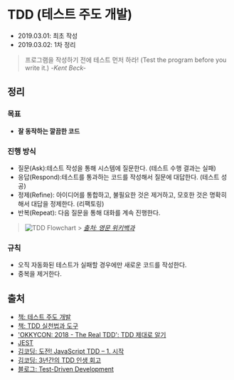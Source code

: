 # TDD (테스트 주도 개발)

- 2019.03.01: 최초 작성
- 2019.03.02: 1차 정리

> 프로그램을 작성하기 전에 테스트 먼저 하라! (Test the program before you write it.)
> _-Kent Beck-_

## 정리

### 목표

- **잘 동작하는 깔끔한 코드**

### 진행 방식

- 질문(Ask):테스트 작성을 통해 시스템에 질문한다. (테스트 수행 결과는 실패)
- 응답(Respond):테스트를 통과하는 코드를 작성해서 질문에 대답한다. (테스트 성공)
- 정제(Refine): 아이디어를 통합하고, 불필요한 것은 제거하고, 모호한 것은 명확히 해서 대답을 정제한다. (리팩토링)
- 반복(Repeat): 다음 질문을 통해 대화를 계속 진행한다.

> ![TDD Flowchart](https://upload.wikimedia.org/wikipedia/commons/thumb/0/0b/TDD_Global_Lifecycle.png/1920px-TDD_Global_Lifecycle.png) > [_출처: 영문 위키백과_](https://en.wikipedia.org/wiki/Test-driven_development)

### 규칙

- 오직 자동화된 테스트가 실패할 경우에만 새로운 코드를 작성한다.
- 중복을 제거한다.

## 출처

- [책: 테스트 주도 개발](https://www.aladin.co.kr/shop/wproduct.aspx?ItemId=37469717)
- [책: TDD 실천법과 도구](https://repo.yona.io/doortts/blog/issues)
- ['OKKYCON: 2018 - The Real TDD': TDD 제대로 알기](https://www.samsungsds.com/global/ko/support/insights/OKKYCON-TDD.html)
- [JEST](https://jestjs.io/)
- [김코딩: 도전! JavaScript TDD – 1. 시작](http://huns.me/development/716)
- [김코딩: 3년간의 TDD 인생 회고](http://huns.me/development/2206)
- [블로그: Test-Driven Development](https://soulpark.wordpress.com/2012/09/12/test-driven-development/)
